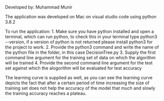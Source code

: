 Developed by: Muhammad Munir

The application was developed on Mac on visual studio code using python 3.8.2

To run the application:
    1. Make sure you have python installed and open a terminal, which can run python, to check this in your terminal type python3 --version, if a version of python is not returned please install python3 for the project to work.
    2. Provide the python3 command and write the name of the python file in the folder, in this case DecisionTree.py
    3. Supply the first command line argument for the training set of data on which the algorithm will be trained
    4. Provide the second command line argument for the test set against which the alogorithm will be evaluated for test accuracy

The learning curve is supplied as well, as you can see the learning curve depicts the fact that after a certain period of time increasing the size of training set does not help the accuracy of the model that much and slowly the training accuracy reaches a plateau.